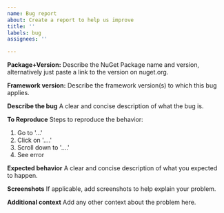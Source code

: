 ```yaml
---
name: Bug report
about: Create a report to help us improve
title: ''
labels: bug
assignees: ''

---
```


**Package+Version:**
Describe the NuGet Package name and version, alternatively just paste a link to the version on nuget.org.

**Framework version:**
Describe the framework version(s) to which this bug applies.

**Describe the bug**
A clear and concise description of what the bug is.

**To Reproduce**
Steps to reproduce the behavior:
1. Go to '...'
2. Click on '....'
3. Scroll down to '....'
4. See error

**Expected behavior**
A clear and concise description of what you expected to happen.

**Screenshots**
If applicable, add screenshots to help explain your problem.

**Additional context**
Add any other context about the problem here.
